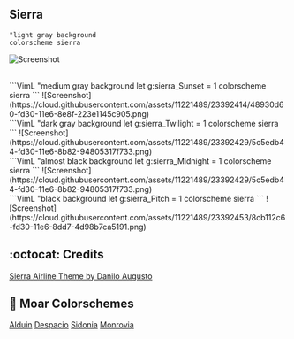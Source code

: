 Sierra
------

```VimL
"light gray background
colorscheme sierra 
```
![Screenshot](https://cloud.githubusercontent.com/assets/11221489/23392406/34afddd2-fd30-11e6-8ca9-9e3514497757.png)

<br>
```VimL
"medium gray background
let g:sierra_Sunset = 1
colorscheme sierra
```
![Screenshot](https://cloud.githubusercontent.com/assets/11221489/23392414/48930d60-fd30-11e6-8e8f-223e1145c905.png)

<br>
```VimL
"dark gray background
let g:sierra_Twilight = 1
colorscheme sierra
```
![Screenshot](https://cloud.githubusercontent.com/assets/11221489/23392429/5c5edb44-fd30-11e6-8b82-94805317f733.png)

<br>
```VimL
"almost black background
let g:sierra_Midnight = 1
colorscheme sierra
```
![Screenshot](https://cloud.githubusercontent.com/assets/11221489/23392429/5c5edb44-fd30-11e6-8b82-94805317f733.png)

<br>
```VimL
"black background
let g:sierra_Pitch = 1
colorscheme sierra
```
![Screenshot](https://cloud.githubusercontent.com/assets/11221489/23392453/8cb112c6-fd30-11e6-8dd7-4d98b7ca5191.png)


:octocat: Credits
-----------------
[Sierra Airline Theme by Danilo Augusto](https://github.com/danilo-augusto)


:octopus: Moar Colorschemes
-------
[Alduin](https://github.com/AlessandroYorba/Alduin)
[Despacio](https://github.com/AlessandroYorba/Despacio)
[Sidonia](https://github.com/AlessandroYorba/Sidonia)
[Monrovia](https://github.com/AlessandroYorba/Monrovia)
